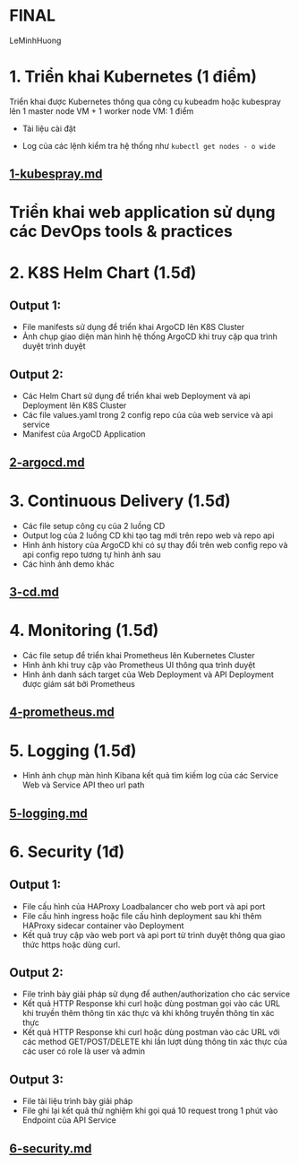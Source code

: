 # FINAL

LeMinhHuong

# 1. Triển khai Kubernetes (1 điểm)

Triển khai được Kubernetes thông qua công cụ kubeadm hoặc kubespray lên 1 master node VM + 1 worker node VM: 1 điểm

- Tài liệu cài đặt

- Log của các lệnh kiểm tra hệ thống như `kubectl get nodes - o wide`

## [1-kubespray.md](assets/1-kubespray.md)

# Triển khai web application sử dụng các DevOps tools & practices

# 2. K8S Helm Chart (1.5đ)

## Output 1:

- File manifests sử dụng để triển khai ArgoCD lên K8S Cluster
- Ảnh chụp giao diện màn hình hệ thống ArgoCD khi truy cập qua trình duyệt trình duyệt

## Output 2:
- Các Helm Chart sử dụng để triển khai web Deployment và api Deployment lên K8S Cluster
- Các file values.yaml trong 2 config repo của của web service và api service
- Manifest của ArgoCD Application

## [2-argocd.md](./assets/2-argocd.md) 

# 3. Continuous Delivery (1.5đ)

- Các file setup công cụ của 2 luồng CD
- Output log của 2 luồng CD khi tạo tag mới trên repo web và repo api
- Hình ảnh history của ArgoCD khi có sự thay đổi trên web config repo và api config repo tương tự hình ảnh sau
- Các hình ảnh demo khác

## [3-cd.md](./assets/3-cd.md) 

# 4. Monitoring (1.5đ)

- Các file setup để triển khai Prometheus lên Kubernetes Cluster
- Hình ảnh khi truy cập vào Prometheus UI thông qua trình duyệt
- Hình ảnh danh sách target của Web Deployment và API Deployment được giám sát bởi Prometheus

## [4-prometheus.md](./assets/4-prometheus.md) 

# 5. Logging (1.5đ)

- Hình ảnh chụp màn hình Kibana kết quả tìm kiếm log của các Service Web và Service API theo url path

## [5-logging.md](./assets/5-logging.md)

# 6. Security (1đ)

## Output 1:

- File cấu hình của HAProxy Loadbalancer cho web port và api port
- File cấu hình ingress hoặc file cấu hình deployment sau khi thêm HAProxy sidecar container vào Deployment
- Kết quả truy cập vào web port và api port từ trình duyệt thông qua giao thức https hoặc dùng curl.

## Output 2:

- File trình bày giải pháp sử dụng để authen/authorization cho các service
- Kết quả HTTP Response khi curl hoặc dùng postman gọi vào các URL khi truyền thêm thông tin xác thực và khi không truyền thông tin
xác thực
- Kết quả HTTP Response khi curl hoặc dùng postman vào các URL với các method GET/POST/DELETE khi lần lượt dùng thông tin
xác thực của các user có role là user và admin

## Output 3:
- File tài liệu trình bày giải pháp
- File ghi lại kết quả thử nghiệm khi gọi quá 10 request trong 1 phút vào Endpoint của API Service

## [6-security.md](./assets/6-security.md)